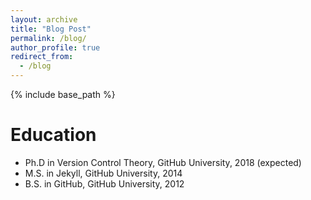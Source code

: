 ```yaml
---
layout: archive
title: "Blog Post"
permalink: /blog/
author_profile: true
redirect_from:
  - /blog
---
```


{% include base_path %}

Education
======
* Ph.D in Version Control Theory, GitHub University, 2018 (expected)
* M.S. in Jekyll, GitHub University, 2014
* B.S. in GitHub, GitHub University, 2012
